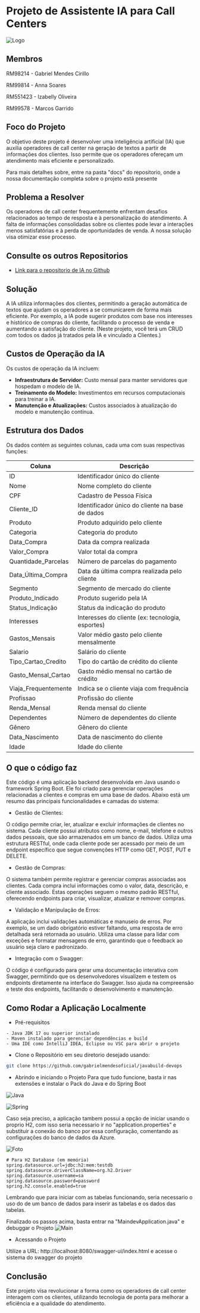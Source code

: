 # Projeto de Assistente IA para Call Centers
![Logo](https://cdn.discordapp.com/attachments/1292610820416475189/1300187723734192220/image-removebg-preview.png?ex=671fedad&is=671e9c2d&hm=0629e4e4ef73f71a6f03f8335fd4489a29f8b6bb14cc8bef3be01211271de0a9&)

## Membros

RM98214 - Gabriel Mendes Cirillo

RM99814 - Anna Soares

RM551423 - Izabelly Oliveira

RM99578 - Marcos Garrido

## Foco do Projeto
O objetivo deste projeto é desenvolver uma inteligência artificial (IA) que auxilia operadores de call center na geração de textos a partir de informações dos clientes. Isso permite que os operadores ofereçam um atendimento mais eficiente e personalizado.

Para mais detalhes sobre, entre na pasta "docs" do repositorio, onde a nossa documentação completa sobre o projeto está presente

## Problema a Resolver
Os operadores de call center frequentemente enfrentam desafios relacionados ao tempo de resposta e à personalização do atendimento. A falta de informações consolidadas sobre os clientes pode levar a interações menos satisfatórias e à perda de oportunidades de venda. A nossa solução visa otimizar esse processo.

## Consulte os outros Repositorios 

 - [Link para o repositorio de IA no Github](https://github.com/gabrielmendesoficial/cgeniusIA)

## Solução
A IA utiliza informações dos clientes, permitindo a geração automática de textos que ajudam os operadores a se comunicarem de forma mais eficiente. Por exemplo, a IA pode sugerir produtos com base nos interesses e histórico de compras do cliente, facilitando o processo de venda e aumentando a satisfação do cliente. (Neste projeto, você terá um CRUD com todos os dados já tratados pela IA e vinculado a Clientes.)

## Custos de Operação da IA
Os custos de operação da IA incluem:

- **Infraestrutura de Servidor:** Custo mensal para manter servidores que hospedam o modelo de IA.
- **Treinamento do Modelo:** Investimentos em recursos computacionais para treinar a IA.
- **Manutenção e Atualizações:** Custos associados à atualização do modelo e manutenção contínua.

## Estrutura dos Dados
Os dados contém as seguintes colunas, cada uma com suas respectivas funções:

| Coluna                   | Descrição |
|--------------------------|-----------|
| ID                       | Identificador único do cliente |
| Nome                     | Nome completo do cliente |
| CPF                      | Cadastro de Pessoa Física |
| Cliente_ID               | Identificador único do cliente na base de dados |
| Produto                  | Produto adquirido pelo cliente |
| Categoria                | Categoria do produto |
| Data_Compra              | Data da compra realizada |
| Valor_Compra             | Valor total da compra |
| Quantidade_Parcelas      | Número de parcelas do pagamento |
| Data_Última_Compra       | Data da última compra realizada pelo cliente |
| Segmento                 | Segmento de mercado do cliente |
| Produto_Indicado         | Produto sugerido pela IA |
| Status_Indicação         | Status da indicação do produto |
| Interesses               | Interesses do cliente (ex: tecnologia, esportes) |
| Gastos_Mensais           | Valor médio gasto pelo cliente mensalmente |
| Salario                  | Salário do cliente |
| Tipo_Cartao_Credito     | Tipo do cartão de crédito do cliente |
| Gasto_Mensal_Cartao     | Gasto médio mensal no cartão de crédito |
| Viaja_Frequentemente     | Indica se o cliente viaja com frequência |
| Profissao                | Profissão do cliente |
| Renda_Mensal             | Renda mensal do cliente |
| Dependentes              | Número de dependentes do cliente |
| Gênero                   | Gênero do cliente |
| Data_Nascimento          | Data de nascimento do cliente |
| Idade                    | Idade do cliente |

## O que o código faz

Este código é uma aplicação backend desenvolvida em Java usando o framework Spring Boot. Ele foi criado para gerenciar operações relacionadas a clientes e compras em uma base de dados. Abaixo está um resumo das principais funcionalidades e camadas do sistema:

- Gestão de Clientes:

O código permite criar, ler, atualizar e excluir informações de clientes no sistema. Cada cliente possui atributos como nome, e-mail, telefone e outros dados pessoais, que são armazenados em um banco de dados.
Utiliza uma estrutura RESTful, onde cada cliente pode ser acessado por meio de um endpoint específico que segue convenções HTTP como GET, POST, PUT e DELETE.

- Gestão de Compras:

O sistema também permite registrar e gerenciar compras associadas aos clientes. Cada compra inclui informações como o valor, data, descrição, e cliente associado.
Estas operações seguem o mesmo padrão RESTful, oferecendo endpoints para criar, visualizar, atualizar e remover compras.

- Validação e Manipulação de Erros:

A aplicação inclui validações automáticas e manuseio de erros. Por exemplo, se um dado obrigatório estiver faltando, uma resposta de erro detalhada será retornada ao usuário.
Utiliza uma classe para lidar com exceções e formatar mensagens de erro, garantindo que o feedback ao usuário seja claro e padronizado.

- Integração com o Swagger:

O código é configurado para gerar uma documentação interativa com Swagger, permitindo que os desenvolvedores visualizem e testem os endpoints diretamente na interface do Swagger. Isso ajuda na compreensão e teste dos endpoints, facilitando o desenvolvimento e manutenção.

## Como Rodar a Aplicação Localmente

- Pré-requisitos

```text
- Java JDK 17 ou superior instalado
- Maven instalado para gerenciar dependências e build
- Uma IDE como IntelliJ IDEA, Eclipse ou VSC para abrir o projeto
```

- Clone o Repositório em seu diretorio desejado usando:
   
```bash
git clone https://github.com/gabrielmendesoficial/javabuild-devops
```

- Abrindo e iniciando o Projeto
Para que tudo funcione, basta ir nas extensões e instalar o Pack do Java e do Spring Boot

![Java](https://cdn.discordapp.com/attachments/1296217711789080597/1302918347150856244/image.png?ex=6729dcc5&is=67288b45&hm=9e52cd718af8113c2835aebd029a966d18f5bfbe2a75ceb6e4dc36993c2b29d7&)

![Spring](https://cdn.discordapp.com/attachments/1296217711789080597/1302918109585211412/image.png?ex=6729dc8c&is=67288b0c&hm=c819d79084678e9047807763bbaa0529570813d5176a21d5306d99f07dedad13&)

Caso seja preciso, a aplicação tambem possui a opção de iniciar usando o proprio H2, com isso seria necessario ir no "application.properties" e substituir a conexão do banco por essa configuração, comentando as configurações do banco de dados da Azure.

![Foto](https://cdn.discordapp.com/attachments/1296217711789080597/1302928789084442665/image.png?ex=6729e67e&is=672894fe&hm=deed0d0b8e098d19e2035c4eb9767870e164bfcfb1ec868b253ac0a9cb515a85&)

```code
# Para H2 Database (em memória)
spring.datasource.url=jdbc:h2:mem:testdb
spring.datasource.driverClassName=org.h2.Driver
spring.datasource.username=sa
spring.datasource.password=password
spring.h2.console.enabled=true
````
Lembrando que para iniciar com as tabelas funcionando, seria necessario o uso do de um banco de dados para inserir as tabelas e os dados das tabelas.

Finalizado os passos acima, basta entrar na "MaindevApplication.java" e debuggar o Projeto
![Main](https://cdn.discordapp.com/attachments/1296217711789080597/1302929699936272404/image.png?ex=6729e757&is=672895d7&hm=df74659de7b49069570dea3417aff33a21977fef3e3701a5e3eee84d2d2899f4&)

- Acessando o Projeto

Utilize a URL: http://localhost:8080/swagger-ui/index.html
e acesse o sistema do swagger do projeto

## Conclusão
Este projeto visa revolucionar a forma como os operadores de call center interagem com os clientes, utilizando tecnologia de ponta para melhorar a eficiência e a qualidade do atendimento.
